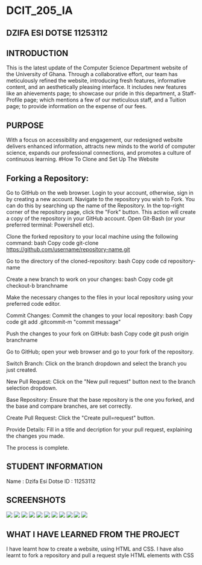 # DCIT_205_IA

## DZIFA ESI DOTSE  11253112
## INTRODUCTION
This is the latest update of the Computer Science Department website of the University of Ghana. Through a collaborative effort, our team has meticulously refined the website, introducing fresh features, informative content, and an aesthetically pleasing interface. It includes new features like an ahievements page; to showcase our pride in this department, a Staff-Profile page; which mentions a few of our meticulous staff, and a Tuition page; to provide information on the expense of our fees.

## PURPOSE
With a focus on accessibility and engagement, our redesigned website delivers enhanced information, attracts new minds to the world of computer science, expands our professional connections, and promotes a culture of continuous learning.
#How To Clone and Set Up The Website

## Forking a Repository: 
Go to GitHub on the web browser.
Login to your account, otherwise, sign in by creating a new account.
Navigate to the repository you wish to Fork. You can do this by searching up the name of the Repository.
In the top-right corner of the repository page, click the "Fork" button. This action will create a copy of the repository in your GitHub account.
Open Git-Bash (or your preferred terminal: Powershell etc).

Clone the forked repository to your local machine using the following command:
bash Copy code git-clone https://github.com/username/repository-name.git

Go to the directory of the cloned-repository:
bash Copy code cd repository-name 

Create a new branch to work on your changes:
bash Copy code git checkout-b branchname

Make the necessary changes to the files in your local repository using your preferred code editor.

Commit Changes: Commit the changes to your local repository:
bash Copy code git add .gitcommit-m "commit message"
 
Push the changes to your fork on GitHub:
bash Copy code git push origin branchname

Go to GitHub; open your web browser and go to your fork of the repository.

Switch Branch: Click on the branch dropdown and select the branch you just created.

New Pull Request: Click on the "New pull request" button next to the branch selection dropdown.

Base Repository: Ensure that the base repository is the one you forked, and the base and compare branches, are set correctly.

Create Pull Request: Click the "Create pull=request" button.

Provide Details: Fill in a title and decription for your pull request, explaining the changes you made.

The process is complete. 

## STUDENT INFORMATION
Name : Dzifa Esi Dotse
ID : 11253112


## SCREENSHOTS
<img src="screen1.png">
<img src="screen2.png">
<img src="screen3.png">
<img src="screen4.png">
<img src="screen5.png">
<img src="screen6.png">
<img src="screen7.png">
<img src="screen8.png">
<img src="screen9.png">
<img src="screen10.png">
<img src="screen11.png">


## WHAT I HAVE LEARNED FROM THE PROJECT
I have learnt how to create a website, using HTML and CSS.
I have also learnt to fork a repository and pull a request
style HTML elements with CSS













